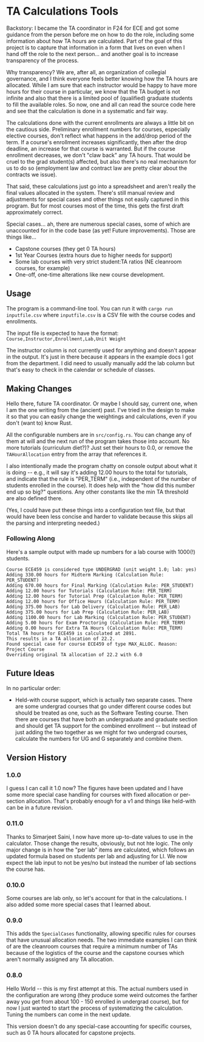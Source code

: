 # TA Calculations Tools

Backstory: I became the TA coordinator in F24 for ECE and got some
guidance from the person before me on how to do the role, including
some information about how TA hours are calculated. Part of the goal
of this project is to capture that information in a form that lives
on even when I hand off the role to the next person... and another goal
is to increase transparency of the process.

Why transparency? We are, after all, an organization of collegial governance,
and I think everyone feels better knowing how the TA hours are allocated. While I am
sure that each instructor would be happy to have more hours for their course
in particular, we know that the TA budget is not infinite and also that there
is a limited pool of (qualified) graduate students to fill the available roles.
So now, one and all can read the source code here and see that the calculation
is done in a systematic and fair way.

The calculations done with the current enrollments are always a little bit
on the cautious side. Preliminary enrollment numbers for courses, especially
elective courses, don't reflect what happens in the add/drop period of the term.
If a course's enrollment increases significantly, then after the drop deadline,
an increase for that course is warranted. But if the course enrollment decreases,
we don't "claw back" any TA hours. That would be cruel to the grad student(s) 
affected, but also there's no real mechanism for us to do so (employment law 
and contract law are pretty clear about the contracts we issue).

That said, these calculations just go into a spreadsheet and aren't really the 
final values allocated in the system. There's still manual review and adjustments
for special cases and other things not easily captured in this program.
But for most courses most of the time, this gets the first draft approximately
correct.

Special cases... ah, there are numerous special cases, some of which are
unaccounted for in the code base (as yet! Future improvements). Those are things like...
* Capstone courses (they get 0 TA hours)
* 1st Year Courses (extra hours due to higher needs for support)
* Some lab courses with very strict student:TA ratios (NE cleanroom courses, for example)
* One-off, one-time alterations like new course development.

## Usage
The program is a command-line tool. You can run it with `cargo run inputfile.csv` 
where `inputfile.csv` is a CSV file with the course codes and enrollments.

The input file is expected to have the format: 
`Course,Instructor,Enrollment,Lab,Unit Weight`

The instructor column is not currently used for anything and doesn't appear in the
output. It's just in there because it appears in the example docs I got from the
department. I did need to usually manually add the lab column but that's easy to
check in the calendar or schedule of classes.

## Making Changes

Hello there, future TA coordinator. Or maybe I should say, current one,
when I am the one writing from the (ancient) past. I've tried in the design
to make it so that you can easily change the weightings and calculations,
even if you don't (want to) know Rust. 

All the configurable numbers are in `src/config.rs`. You can change any
of them at will and the next run of the program takes those into account. 
No more tutorials (curriculum diet?)? Just set their hours to 0.0, or remove
the `TAHourAllocation` entry from the array that references it. 

I also intentionally made the program chatty on console output about what it
is doing -- e.g., it will say it's adding 12.00 hours to the total for tutorials,
and indicate that the rule is "PER_TERM" (i.e., independent of the number of
students enrolled in the course). It does help with the "how did this number end
up so big?" questions. Any other constants like the min TA threshold are also
defined there. 

(Yes, I could have put these things into a configuration text
file, but that would have been less concise and harder to validate because this 
skips all the parsing and interpreting needed.)

### Following Along
Here's a sample output with made up numbers for a lab course with 1000(!) students.
```
Course ECE459 is considered type UNDERGRAD (unit weight 1.0; lab: yes)
Adding 330.00 hours for Midterm Marking (Calculation Rule: PER_STUDENT)
Adding 670.00 hours for Final Marking (Calculation Rule: PER_STUDENT)
Adding 12.00 hours for Tutorials (Calculation Rule: PER_TERM)
Adding 12.00 hours for Tutorial Prep (Calculation Rule: PER_TERM)
Adding 12.00 hours for Office Hours (Calculation Rule: PER_TERM)
Adding 375.00 hours for Lab Delivery (Calculation Rule: PER_LAB)
Adding 375.00 hours for Lab Prep (Calculation Rule: PER_LAB)
Adding 1100.00 hours for Lab Marking (Calculation Rule: PER_STUDENT)
Adding 5.00 hours for Exam Proctoring (Calculation Rule: PER_TERM)
Adding 0.00 hours for Extra TA Hours (Calculation Rule: PER_TERM)
Total TA hours for ECE459 is calculated at 2891.
This results in a TA allocation of 22.2.
Found special case for course ECE459 of type MAX_ALLOC. Reason: Project Course
Overriding original TA allocation of 22.2 with 6.0
```

## Future Ideas
In no particular order:

* Held-with course support, which is actually two separate cases. There are some
undergrad courses that go under different course codes but should be treated as
one, such as the Software Testing course. Then there are courses that have both 
an undergraduate and graduate section and should get TA support for the combined
enrollment -- but instead of just adding the two together as we might for two
undergrad courses, calculate the numbers for UG and G separately and combine them.

## Version History

### 1.0.0
I guess I can call it 1.0 now? The figures have been updated and I have
some more special case handling for courses with fixed allocation or
per-section allocation. That's probably enough for a v1 and things like
held-with can be in a future revision.

### 0.11.0
Thanks to Simarjeet Saini, I now have more up-to-date values to use in 
the calculator. Those change the results, obviously, but not hte logic.
The only major change is in how the "per lab" items are calculated, which
follows an updated formula based on students per lab and adjusting for LI.
We now expect the lab input to not be yes/no but instead the number of
lab sections the course has.

### 0.10.0
Some courses are lab only, so let's account for that in the calculations.
I also added some more special cases that I learned about.

### 0.9.0
This adds the `SpecialCases` functionality, allowing specific rules for courses
that have unusual allocation needs. The two immediate examples I can think of
are the cleanroom courses that require a minimum number of TAs because of the
logistics of the course and the capstone courses which aren't normally assigned
any TA allocation.

### 0.8.0
Hello World -- this is my first attempt at this. The actual numbers
used in the configuration are wrong (they produce some weird outcomes
the farther away you get from about 100 - 150 enrolled in undergrad course),
but for now I just wanted to start the process of systematizing the
calculation. Tuning the numbers can come in the next update. 

This version doesn't do any special-case accounting for specific courses,
such as 0 TA hours allocated for capstone projects.